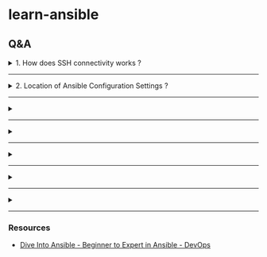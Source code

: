 # learn-ansible

## Q&A

<details>

  <summary> 1. How does SSH connectivity works ? </summary>

  <p>

![ssh_connectivity](img/ssh_connectivity.png)

![ssh_key_auth](img/ssh_key_auth.png)

The `known_hosts` file lets the client authenticate the server, to check that it isn't connecting to an impersonator. The `authorized_keys` file lets the server authenticate the user.

### Reference

- https://security.stackexchange.com/questions/20706/what-is-the-difference-between-authorized-keys-and-known-hosts-file-for-ssh
- https://www.ssh.com/academy/ssh/public-key-authentication
- https://cryptography.io/en/latest/hazmat/primitives/asymmetric/index.html#asymmetric-algorithms

  </p>

</details>

---

<details>

  <summary> 2. Location of Ansible Configuration Settings ? </summary>

  <p>

Changes can be made and used in a configuration file which will be searched for in the following order:

- `ANSIBLE_CONFIG` - environment variable if set (Highest priority)
- `ansible.cfg` - in the current directory
- `~/.ansible.cfg` - in the home directory
- `/etc/ansible/ansible.cfg` (Lowest priority)

Reference:

- https://docs.ansible.com/ansible/latest/reference_appendices/config.html#ansible-configuration-settings

</p>

</details>

---

<details>

  <summary>  </summary>

  <p>

  </p>

</details>

---

<details>

  <summary>  </summary>

  <p>

  </p>

</details>

---

<details>

  <summary>  </summary>

  <p>

  </p>

</details>

---

<details>

  <summary>  </summary>

  <p>

  </p>

</details>

---

<details>

  <summary>  </summary>

  <p>

  </p>

</details>

---

### Resources

- [Dive Into Ansible - Beginner to Expert in Ansible - DevOps](https://www.udemy.com/course/diveintoansible/)
